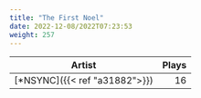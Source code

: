 ```yaml
---
title: "The First Noel"
date: 2022-12-08/2022T07:23:53
weight: 257
---
```




 Artist | Plays 
----- | -----:
[*NSYNC]({{< ref "a31882">}}) | 16
